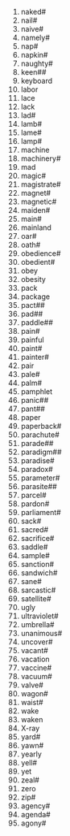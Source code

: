 1. naked#
2. nail#
3. naive#
4. namely#
5. nap#
6. napkin#
7. naughty#
8. keen##
9. keyboard
10. labor
11. lace
12. lack
13. lad#
14. lamb#
15. lame#
16. lamp#
17. machine
18. machinery#
19. mad
20. magic#
21. magistrate#
22. magnet#
23. magnetic#
24. maiden#
25. main#
26. mainland
27. oar#
28. oath#
29. obedience#
30. obedient#
31. obey
32. obesity
33. pack
34. package
35. pact##
36. pad##
37. paddle##
38. pain#
39. painful
40. paint#
41. painter#
42. pair
43. pale#
44. palm#
45. pamphlet
46. panic##
47. pant##
48. paper
49. paperback#
50. parachute#
51. parade##
52. paradigm##
53. paradise#
54. paradox#
55. parameter#
56. parasite##
57. parcel#
58. pardon#
59. parliament#
60. sack#
61. sacred#
62. sacrifice#
63. saddle#
64. sample#
65. sanction#
66. sandwich#
67. sane#
68. sarcastic#
69. satellite#
70. ugly
71. ultraviolet#
72. umbrella#
73. unanimous#
74. uncover#
75. vacant#
76. vacation
77. vaccine#
78. vacuum#
79. valve#
80. wagon#
81. waist#
82. wake
83. waken
84. X-ray
85. yard#
86. yawn#
87. yearly
88. yell#
89. yet
90. zeal#
91. zero
92. zip#
93. agency#
94. agenda#
95. agony#